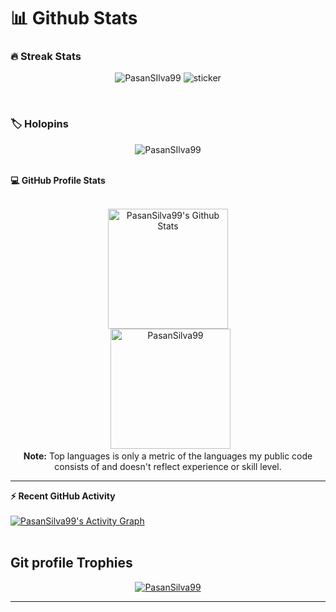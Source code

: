 
# 📊 Github Stats

### 🔥 Streak Stats
<p align="center"><img src="https://streak-stats.demolab.com?user=PasanSilva99&theme=tokyonight&hide_border=true" alt="PasanSIlva99" /> <img src="https://github.com/PasanSilva99/PasanSilva99/assets/58817696/0168b76d-a834-45b9-a858-0675b13a5d40" alt="sticker"/>
</p>

<br>

### 🏷️ Holopins
<p align="center"><img src="https://holopin.me/pasansilva" alt="PasanSIlva99" />
</p>

<br>

  <summary><b>💻 GitHub Profile Stats</b></summary>
  <br/>
  <p align="center">
    <a href="https://github.com/anuraghazra/github-readme-stats"><img alt="PasanSilva99's Github Stats" src="https://github-readme-stats.vercel.app/api?username=PasanSilva99&show_icons=true&count_private=true&theme=algolia" height="192px"/></a>
<br/>
  &nbsp;
	  <img src="https://github-readme-stats.vercel.app/api/top-langs?username=PasanSilva99&langs_count=10&show_icons=true&locale=en&layout=compact&theme=algolia" alt="PasanSilva99" height="192px"/>
  <br/>
  <b>Note:</b> Top languages is only a metric of the languages my public code consists of and doesn't reflect experience or skill level.
  </p>

----

  <summary><b>⚡ Recent GitHub Activity</b></summary>
  <br/>
   <a href="https://github.com/7oSkaaa"><img alt="PasanSilva99's Activity Graph" src="https://activity-graph.herokuapp.com/graph?username=PasanSilva99&custom_title=PasanSilva99's%20Contribution%20Graph&theme=tokyo-night&radius=16&hide_border=true" /></a>
  <br/>


<br/>

## Git profile Trophies

<p align="center"> <a href="https://github.com/ryo-ma/github-profile-trophy"><img src="https://github-profile-trophy.vercel.app/?username=PasanSilva99&margin-w=15&margin-h=15&theme=discord" alt="PasanSilva99" /></a> </p>

-----
